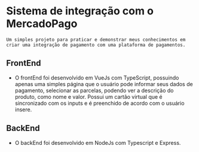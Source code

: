 # Sistema de integração com o MercadoPago

    Um simples projeto para praticar e demonstrar meus conhecimentos em criar uma integração de pagamento com uma plataforma de pagamentos.

## FrontEnd
- O frontEnd foi desenvolvido em VueJs com TypeScript, possuindo apenas uma simples página que o usuário pode informar seus dados de pagamento, selecionar as parcelas, podendo ver a descrição do produto, como nome e valor. Possui um cartão virtual que é sincronizado com os inputs e é preenchido de acordo com o usuário insere.

## BackEnd
- O backEnd foi desenvolvido em NodeJs com Typescript e Express.

